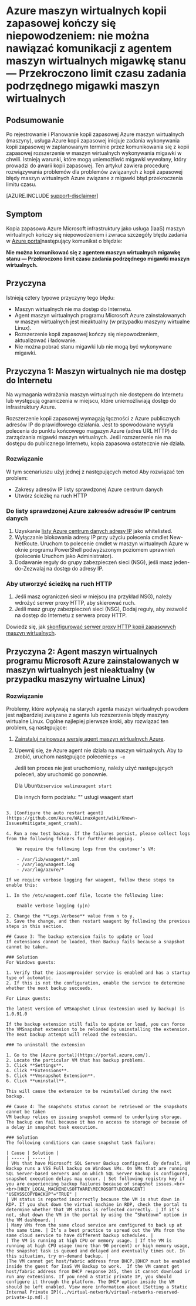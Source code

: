 <properties
   pageTitle="Azure maszyn wirtualnych kopii zapasowej kończy się niepowodzeniem: nie można nawiązać komunikacji z agentem maszyn wirtualnych migawkę stanu — Przekroczono limit czasu zadania podrzędnego migawki maszyn wirtualnych | Microsoft Azure"
   description="Symptomy przyczyny i rozwiązania dla maszyn wirtualnych Azure błędy kopii zapasowej związane z nie można komunikować się z agentem maszyn wirtualnych migawkę stanu. Zadania podrzędnego maszyn wirtualnych migawkę przekroczony błędu"
   services="backup"
   documentationCenter=""
   authors="genlin"
   manager="cfreeman"
   editor=""/>

<tags
    ms.service="backup"
    ms.workload="storage-backup-recovery"
    ms.tgt_pltfrm="na"
    ms.devlang="na"
    ms.topic="article"
    ms.date="10/18/2016"
    ms.author="jimpark; markgal;genli"/>

# <a name="azure-vm-backup-fails-could-not-communicate-with-the-vm-agent-for-snapshot-status---snapshot-vm-sub-task-timed-out"></a>Azure maszyn wirtualnych kopii zapasowej kończy się niepowodzeniem: nie można nawiązać komunikacji z agentem maszyn wirtualnych migawkę stanu — Przekroczono limit czasu zadania podrzędnego migawki maszyn wirtualnych

## <a name="summary"></a>Podsumowanie

Po rejestrowanie i Planowanie kopii zapasowej Azure maszyn wirtualnych (maszyny), usługa Azure kopii zapasowej inicjuje zadania wykonywania kopii zapasowej w zaplanowanym terminie przez komunikowania się z kopii zapasowej rozszerzenie w maszyn wirtualnych wykonywania migawki w chwili. Istnieją warunki, które mogą uniemożliwić migawki wywołany, który prowadzi do awarii kopii zapasowej. Ten artykuł zawiera procedurę rozwiązywania problemów dla problemów związanych z kopii zapasowej błędy maszyn wirtualnych Azure związane z migawki błąd przekroczenia limitu czasu.

[AZURE.INCLUDE [support-disclaimer](../../includes/support-disclaimer.md)]

## <a name="symptom"></a>Symptom

Kopia zapasowa Azure Microsoft infrastruktury jako usługa (IaaS) maszyn wirtualnych kończy się niepowodzeniem i zwraca szczegóły błędu zadania w [Azure portal](https://portal.azure.com/)następujący komunikat o błędzie:

**Nie można komunikować się z agentem maszyn wirtualnych migawkę stanu — Przekroczono limit czasu zadania podrzędnego migawki maszyn wirtualnych.**

## <a name="cause"></a>Przyczyna
Istnieją cztery typowe przyczyny tego błędu:

- Maszyn wirtualnych nie ma dostęp do Internetu.
- Agent maszyn wirtualnych programu Microsoft Azure zainstalowanych w maszyn wirtualnych jest nieaktualny (w przypadku maszyny wirtualne Linux).
- Rozszerzenie kopii zapasowej kończy się niepowodzeniem, aktualizować i ładowanie.
- Nie można pobrać stanu migawki lub nie mogą być wykonywane migawki.

## <a name="cause-1-the-vm-does-not-have-internet-access"></a>Przyczyna 1: Maszyn wirtualnych nie ma dostęp do Internetu
Na wymagania wdrażania maszyn wirtualnych nie dostępem do Internetu lub występują ograniczenia w miejscu, które uniemożliwiają dostęp do infrastruktury Azure.

Rozszerzenie kopii zapasowej wymagają łączności z Azure publicznych adresów IP do prawidłowego działania. Jest to spowodowane wysyła polecenia do punktu końcowego magazyn Azure (adres URL HTTP) do zarządzania migawki maszyn wirtualnych. Jeśli rozszerzenie nie ma dostępu do publicznego Internetu, kopia zapasowa ostatecznie nie działa.

### <a name="solution"></a>Rozwiązanie
W tym scenariuszu użyj jednej z następujących metod Aby rozwiązać ten problem:

- Zakresy adresów IP listy sprawdzonej Azure centrum danych
- Utwórz ścieżkę na ruch HTTP

### <a name="to-whitelist-the-azure-datacenter-ip-ranges"></a>Do listy sprawdzonej Azure zakresów adresów IP centrum danych

1. Uzyskanie [listy Azure centrum danych adresy IP](https://www.microsoft.com/download/details.aspx?id=41653) jako whitelisted.
2. Wyłączanie blokowania adresy IP przy użyciu polecenia cmdlet New-NetRoute. Uruchom to polecenie cmdlet w maszyn wirtualnych Azure w oknie programu PowerShell podwyższonym poziomem uprawnień (polecenie Uruchom jako Administrator).
3. Dodawanie reguły do grupy zabezpieczeń sieci (NSG), jeśli masz jeden-do-Zezwalaj na dostęp do adresy IP.

### <a name="to-create-a-path-for-http-traffic-to-flow"></a>Aby utworzyć ścieżkę na ruch HTTP

1. Jeśli masz ograniczeń sieci w miejscu (na przykład NSG), należy wdrożyć serwer proxy HTTP, aby skierować ruch.
2. Jeśli masz grupy zabezpieczeń sieci (NSG), Dodaj reguły, aby zezwolić na dostęp do Internetu z serwera proxy HTTP.

Dowiedz się, jak [skonfigurować serwer proxy HTTP kopii zapasowych maszyn wirtualnych](backup-azure-vms-prepare.md#using-an-http-proxy-for-vm-backups).

## <a name="cause-2-the-microsoft-azure-vm-agent-installed-in-the-vm-is-out-of-date-for-linux-vms"></a>Przyczyna 2: Agent maszyn wirtualnych programu Microsoft Azure zainstalowanych w maszyn wirtualnych jest nieaktualny (w przypadku maszyny wirtualne Linux)

### <a name="solution"></a>Rozwiązanie
Problemy, które wpływają na starych agenta maszyn wirtualnych powodem jest najbardziej związane z agenta lub rozszerzenia błędy maszyny wirtualne Linux. Ogólne najlepiej pierwsze kroki, aby rozwiązać ten problem, są następujące:

1. [Zainstaluj najnowszą wersję agent maszyn wirtualnych Azure](https://github.com/Azure/WALinuxAgent).
2. Upewnij się, że Azure agent nie działa na maszyn wirtualnych. Aby to zrobić, uruchom następujące polecenie:```ps -e```

    Jeśli ten proces nie jest uruchomiony, należy użyć następujących poleceń, aby uruchomić go ponownie.

    Dla Ubuntu:```service walinuxagent start```

    Dla innych form podziału: "" usługi waagent start
```

3. [Configure the auto restart agent](https://github.com/Azure/WALinuxAgent/wiki/Known-Issues#mitigate_agent_crash).

4. Run a new test backup. If the failures persist, please collect logs from the following folders for further debugging.

    We require the following logs from the customer’s VM:

    - /var/lib/waagent/*.xml
    - /var/log/waagent.log
    - /var/log/azure/*

If we require verbose logging for waagent, follow these steps to enable this:

1. In the /etc/waagent.conf file, locate the following line:

    Enable verbose logging (y|n)

2. Change the **Logs.Verbose** value from n to y.
3. Save the change, and then restart waagent by following the previous steps in this section.

## Cause 3: The backup extension fails to update or load
If extensions cannot be loaded, then Backup fails because a snapshot cannot be taken.

### Solution
For Windows guests:

1. Verify that the iaasvmprovider service is enabled and has a startup type of automatic.
2. If this is not the configuration, enable the service to determine whether the next backup succeeds.

For Linux guests:

The latest version of VMSnapshot Linux (extension used by backup) is 1.0.91.0

If the backup extension still fails to update or load, you can force the VMSnapshot extension to be reloaded by uninstalling the extension. The next backup attempt will reload the extension.

### To uninstall the extension

1. Go to the [Azure portal](https://portal.azure.com/).
2. Locate the particular VM that has backup problems.
3. Click **Settings**.
4. Click **Extensions**.
5. Click **Vmsnapshot Extension**.
6. Click **uninstall**.

This will cause the extension to be reinstalled during the next backup.

## Cause 4: The snapshots status cannot be retrieved or the snapshots cannot be taken
VM backup relies on issuing snapshot command to underlying storage. The backup can fail because it has no access to storage or because of a delay in snapshot task execution.

### Solution
The following conditions can cause snapshot task failure:

| Cause | Solution |
| ----- | ----- |
| VMs that have Microsoft SQL Server Backup configured. By default, VM Backup runs a VSS Full backup on Windows VMs. On VMs that are running SQL Server-based servers and on which SQL Server Backup is configured, snapshot execution delays may occur. | Set following registry key if you are experiencing backup failures because of snapshot issues.<br><br>[HKEY_LOCAL_MACHINE\SOFTWARE\MICROSOFT\BCDRAGENT] "USEVSSCOPYBACKUP"="TRUE" |
| VM status is reported incorrectly because the VM is shut down in RDP. If you shut down the virtual machine in RDP, check the portal to determine whether that VM status is reflected correctly. | If it’s not, shut down the VM in the portal by using the ”Shutdown” option in the VM dashboard. |
| Many VMs from the same cloud service are configured to back up at the same time. | It’s a best practice to spread out the VMs from the same cloud service to have different backup schedules. |
| The VM is running at high CPU or memory usage. | If the VM is running at high CPU usage (more than 90 percent) or high memory usage, the snapshot task is queued and delayed and eventually times out. In this situation, try on-demand backup. |
|The VM cannot get host/fabric address from DHCP.|DHCP must be enabled inside the guest for IaaS VM Backup to work.  If the VM cannot get host/fabric address from DHCP response 245, then it cannot download ir run any extensions. If you need a static private IP, you should configure it through the platform. The DHCP option inside the VM should be left enabled. View more information about [Setting a Static Internal Private IP](../virtual-network/virtual-networks-reserved-private-ip.md).|
